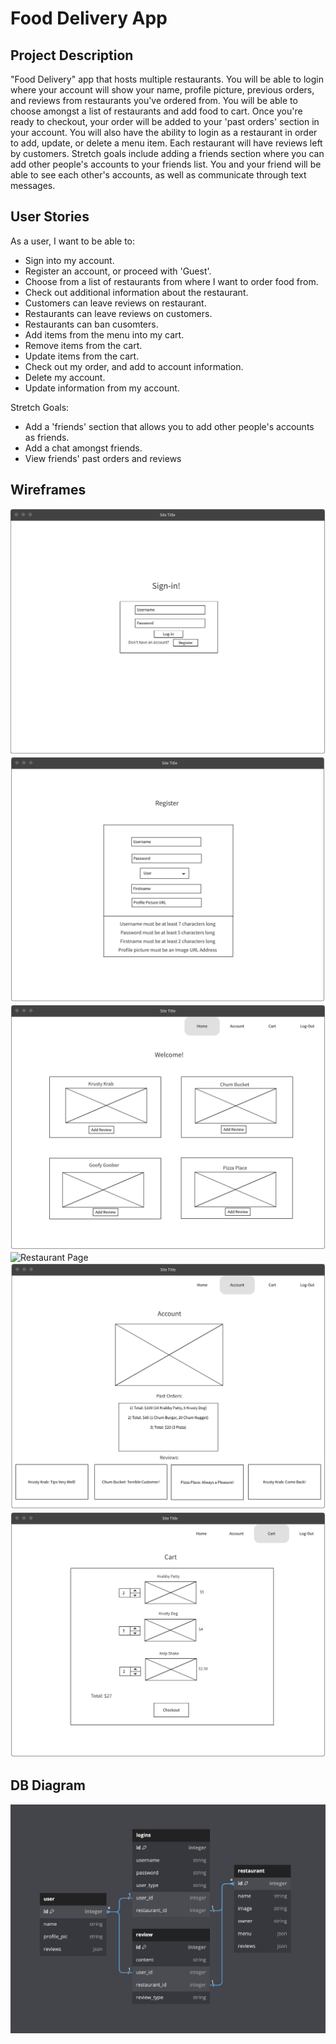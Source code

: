 # Food Delivery App

## Project Description
"Food Delivery" app that hosts multiple restaurants. You will be able to login where your account will show your name, profile picture, previous orders, and reviews from restaurants you've ordered from. You will be able to choose amongst a list of restaurants and add food to cart. Once you're ready to checkout, your order will be added to your 'past orders' section in your account. You will also have the ability to login as a restaurant in order to add, update, or delete a menu item. Each restaurant will have reviews left by customers. Stretch goals include adding a friends section where you can add other people's accounts to your friends list. You and your friend will be able to see each other's accounts, as well as communicate through text messages. 

## User Stories
As a user, I want to be able to:
* Sign into my account.
* Register an account, or proceed with 'Guest'.
* Choose from a list of restaurants from where I want to order food from.
* Check out additional information about the restaurant.
* Customers can leave reviews on restaurant.
* Restaurants can leave reviews on customers.
* Restaurants can ban cusomters.
* Add items from the menu into my cart.
* Remove items from the cart.
* Update items from the cart.
* Check out my order, and add to account information.
* Delete my account.
* Update information from my account.

Stretch Goals:
* Add a 'friends' section that allows you to add other people's accounts as friends.
* Add a chat amongst friends.
* View friends' past orders and reviews

## Wireframes
![Login Page](/images/login.png)
![Register Account Page](/images/register.png)
![Home Page](/images/home.png)
![Restaurant Page]()
![Account Page](/images/account.png)
![Checkout Page](/images/cart.png)

## DB Diagram
![DB Diagram](/images/db_diagram.png)
